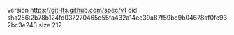 version https://git-lfs.github.com/spec/v1
oid sha256:2b78b124fd037270465d55fa432a14ec39a87f59be9b04678af0fe932bc3e243
size 212
